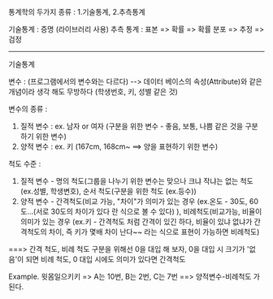  통계학의 두가지 종류 : 1.기술통계, 2.추측통계
 
 기술통계 : 증명 (라이브러리 사용)
 추측 통계 : 표본 => 확률 => 확률 분포 => 추정 => 검정
 
 
 ---------------------
 
 기술통계
 
 
 변수 : (프로그램에서의 변수와는 다르다)
 --> 데이터 베이스의 속성(Attribute)와 같은 개념이라 생각 해도 무방하다 (학생번호, 키, 성별 같은 것)
 
 변수의 종류 : 
 1. 질적 변수 : ex. 남자 or 여자 (구분을 위한 변수 - 좋음, 보통, 나쁨 같은 것을 구분하기 위한 변수)
 2. 양적 변수 : ex. 키 (167cm, 168cm~ ==> 양을 표현하기 위한 변수)
 

 척도 수준 : 
 1. 질적 변수 - 명의 척도(그룹을 나누기 위한 변수는 맞으나 크냐 작냐는 없는 척도(ex.성별, 학생변호), 순서 척도(구분을 위한 척도 (ex.등수))
 2. 양적 변수 - 간격척도(비교 가능, "차이"가 의미가 있는 경우 (ex.온도 - 30도, 60도...(서로 30도의 차이가 있다 란 식으로 볼 수 있다) ),
 비례척도(비교가능, 비율이 의미가 있는 경우 (ex.키 - 간격척도 처럼 간격이 있긴 하다, 비율이 있냐 없냐가 간격척도의 차이, 즉 키가 몇배 차이 난다~~ 라는 식으로 표현이 가능하면 비례척도)


===> 간격 척도, 비례 척도 구분을 위해선 0을 대입 해 보자, 0을 대입 시 크기가 '없음'이 되면 비례 척도, 0 대입 시에도 의미가 있다면 간격척도







Example. 윗몸일으키키 => A는 10번, B는 2번, C는 7번 ==> 양적변수-비례척도 가 된다.
